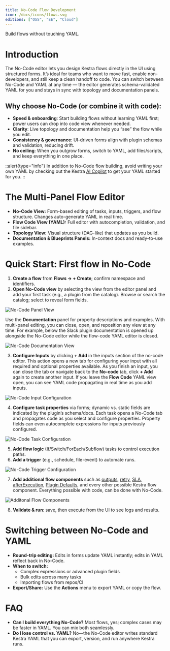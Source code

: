 ```yaml
---
title: No-Code Flow Development
icon: /docs/icons/flows.svg
editions: ["OSS", "EE", "Cloud"]
---
```


Build flows without touching YAML.

# Introduction

The No-Code editor lets you design Kestra flows directly in the UI using structured forms. It’s ideal for teams who want to move fast, enable non-developers, and still keep a clean handoff to code. You can switch between No-Code and YAML at any time — the editor generates schema-validated YAML for you and stays in sync with topology and documentation panels.

## Why choose No-Code (or combine it with code):

- **Speed & onboarding**: Start building flows without learning YAML first; power users can drop into code view whenever needed. 
- **Clarity**: Live topology and documentation help you “see” the flow while you edit. 
- **Consistency & governance**: UI-driven forms align with plugin schemas and validation, reducing drift. 
- **No ceiling**: When you outgrow forms, switch to YAML, add files/scripts, and keep everything in one place.

::alert{type="info"}
In addition to No-Code flow building, avoid writing your own YAML by checking out the Kestra [AI Copilot](../ai-tools/ai-copilot.md) to get your YAML started for you.
::

# The Multi-Panel Flow Editor
- **No-Code View:** Form-based editing of tasks, inputs, triggers, and flow structure. Changes auto-generate YAML in real time.
- **Flow Code View (YAML):** Full editor with autocompletion, validation, and file sidebar.
- **Topology View:** Visual structure (DAG-like) that updates as you build.
- **Documentation & Blueprints Panels:** In-context docs and ready-to-use examples.

# Quick Start: First flow in No-Code
1. **Create a flow** from **Flows → + Create**; confirm namespace and identifiers.
2. **Open No-Code view** by selecting the view from the editor panel and add your first task (e.g., a plugin from the catalog). Browse or search the catalog; select to reveal form fields.

![No-Code Panel View](/docs/no-code/no-code-flow-panel.png)

Use the **Documentation** panel for property descriptions and examples. With multi-panel editing, you can close, open, and reposition any view at any time. For example, below the Slack plugin documentation is opened up alongside the No-Code editor while the flow-code YAML editor is closed.

![No-Code Documentation View](/docs/no-code/multi-panel.png)

3. **Configure Inputs** by clicking **+ Add** in the inputs section of the no-code editor. This action opens a new tab for configuring your input with all required and optional properties available. As you finish an input, you can close the tab or navigate back to the **No-code** tab, click **+ Add** again to create another input. If you leave the **Flow Code** YAML view open, you can see YAML code propagating in real time as you add inputs.

![No-Code Input Configuration](/docs/no-code/no-code-inputs.png)

4. **Configure task properties** via forms; dynamic vs. static fields are indicated by the plugin’s schema/docs. Each task opens a No-Code tab and propagates code as you select and configure properties. Property fields can even autocomplete expressions for inputs previously configured.

![No-Code Task Configuration](/docs/no-code/no-code-tasks.png)

5. **Add flow logic** (If/Switch/ForEach/Subflow) tasks to control execution paths.
6. **Add a trigger** (e.g., schedule, file-event) to automate runs.

![No-Code Trigger Configuration](/docs/no-code/no-code-trigger.png)

7. **Add additional flow components** such as [outputs](../04.workflow-components/06.outputs.md), [retry](../04.workflow-components/12.retries.md), [SLA](../04.workflow-components/18.sla.md), [afterExecution](../04.workflow-components/20.afterexecution.md), [Plugin Defaults](../04.workflow-components/09.plugin-defaults.md), and every other possible Kestra flow component. Everything possible with code, can be done with No-Code.

![Additonal Flow Components](/docs/no-code/additional-components.png)

8. **Validate & run**: save, then execute from the UI to see logs and results.

# Switching between No-Code and YAML
- **Round-trip editing:** Edits in forms update YAML instantly; edits in YAML reflect back in No-Code.
- **When to switch:**
  - Complex expressions or advanced plugin fields
  - Bulk edits across many tasks
  - Importing flows from repos/CI
- **Export/Share:** Use the **Actions** menu to export YAML or copy the flow.

# FAQ
- **Can I build everything No-Code?** Most flows, yes; complex cases may be faster in YAML. You can mix both seamlessly.
- **Do I lose control vs. YAML?** No—the No-Code editor writes standard Kestra YAML that you can export, version, and run anywhere Kestra runs.
